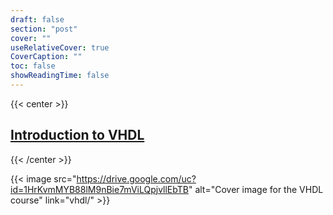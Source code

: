 ```yaml
---
draft: false
section: "post"
cover: ""
useRelativeCover: true
CoverCaption: ""
toc: false
showReadingTime: false
---
```


{{< center >}}
## [Introduction to VHDL](vhdl/)
{{< /center >}}

{{< image
src="https://drive.google.com/uc?id=1HrKvmMYB88lM9nBie7mViLQpjvllEbTB"
alt="Cover image for the VHDL course"
link="vhdl/" >}}